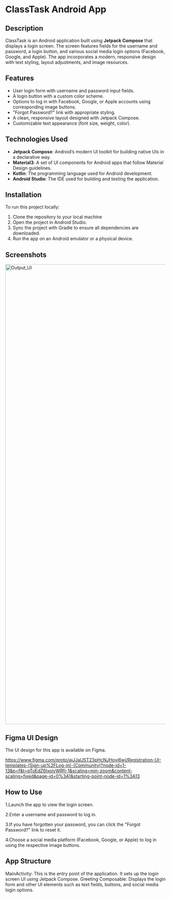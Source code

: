# ClassTask Android App

## Description

ClassTask is an Android application built using **Jetpack Compose** that displays a login screen. The screen features fields for the username and password, a login button, and various social media login options (Facebook, Google, and Apple). The app incorporates a modern, responsive design with text styling, layout adjustments, and image resources.

## Features

- User login form with username and password input fields.
- A login button with a custom color scheme.
- Options to log in with Facebook, Google, or Apple accounts using corresponding image buttons.
- "Forgot Password?" link with appropriate styling.
- A clean, responsive layout designed with Jetpack Compose.
- Customizable text appearance (font size, weight, color).

## Technologies Used

- **Jetpack Compose**: Android’s modern UI toolkit for building native UIs in a declarative way.
- **Material3**: A set of UI components for Android apps that follow Material Design guidelines.
- **Kotlin**: The programming language used for Android development.
- **Android Studio**: The IDE used for building and testing the application.

## Installation

To run this project locally:

1. Clone the repository to your local machine
2. Open the project in Android Studio.
3. Sync the project with Gradle to ensure all dependencies are downloaded.
4. Run the app on an Android emulator or a physical device.

## Screenshots
<img width="1440" alt="Output_UI" src="https://github.com/user-attachments/assets/83678053-5253-4a98-8309-638993cb8015" />



## Figma UI Design
The UI design for this app is available on Figma.

https://www.figma.com/proto/ajJJaUST23pHcNJHoyi6wj/Registration-UI-templates-(Sign-up%2FLog-in)-(Community)?node-id=1-13&p=f&t=pToEdZ6lxoivWRfj-1&scaling=min-zoom&content-scaling=fixed&page-id=0%3A1&starting-point-node-id=1%3A13




## How to Use
1.Launch the app to view the login screen.

2.Enter a username and password to log in.

3.If you have forgotten your password, you can click the "Forgot Password?" link to reset it.

4.Choose a social media platform (Facebook, Google, or Apple) to log in using the respective image buttons.

## App Structure
MainActivity: This is the entry point of the application. It sets up the login screen UI using Jetpack Compose.
Greeting Composable: Displays the login form and other UI elements such as text fields, buttons, and social media login options.
